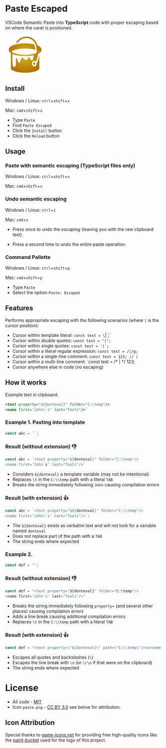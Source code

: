 # Paste Escaped

VSCode Semantic Paste into **TypeScript** code with proper escaping based on where the caret is positioned.

![paste-escaped][logo]

[logo]: /paste.png?raw=true "Paste Escaped"

## Install

Windows / Linux: `ctrl`+`shift`+`x`

Mac: `cmd`+`shift`+`x`

* Type `Paste`
* Find `Paste Escaped`
* Click the `Install` button
* Click the `Reload` button

## Usage

### Paste with semantic escaping (TypeScript files only)

Windows / Linux: `ctrl`+`shift`+`v`

Mac: `cmd`+`shift`+`v`

### Undo semantic escaping

Windows / Linux: `ctrl`+`z`

Mac: `cmd`+`z`

* Press once to undo the _escaping_ (leaving you with the raw clipboard text).

* Press a second time to undo the entire paste operation.

### Command Pallette

Windows / Linux: `ctrl`+`shift`+`p`

Mac: `cmd`+`shift`+`p`

* Type `Paste`
* Select the option `Paste: Escaped`

## Features

Performs appropriate escaping with the following scenarios (where `|` is the cursor position):

* Cursor within template literal: `const test = \`|\`;`
* Cursor within double quotes: `const test = "|";`
* Cursor within single quotes: `const test = '|';`
* Cursor within a literal regular expression: `const test = /|/g;`
* Cursor within a single-line comment: `const test = 123; // |`
* Cursor within a multi-line comment: `const test = /* | */ 123;
* Cursor anywhere else in code (no escaping)

## How it works

Example text in clipboard:

```xml
<text property="${donteval}" folder="C:\temp"/>
<name first='John\`s' last="Tools"/>`
```

### Example 1. Pasting into template

```TypeScript
const abc = ``;
```

### Result (without extension) :thumbsdown:

```TypeScript
const abc = `<text property="${donteval}" folder="C:\temp"/>
<name first='John`s' last="Tools"/>`
```

* Considers `${donteval}` a template variable (may not be intentional)
* Replaces `\t` in the `C:\\temp` path with a literal `TAB`
* Breaks the string immediately following `John` causing compilation errors

### Result (with extension) :thumbsup:

```TypeScript
const abc = `<text property="$${donteval}" folder="C:\\temp"/>
<name first='John\`s' last="Tools"/>`;
```

* The `${donteval}` exists as verbatim text and will not look for a variable named `donteval`
* Does not replace part of the path with a `TAB`
* The string ends where expected

### Example 2.

```TypeScript
const def = "";
```

### Result (without extension) :thumbsdown:

```TypeScript
const def = "<text property="${donteval}" folder="C:\temp"/>
<name first='John`s' last="Tools"/>"
```

* Breaks the string immediately following `property=` (and several other places) causing compilation errors
* Adds a line break causing additional compilation errors
* Replaces `\t` in the `C:\\temp` path with a literal `TAB`

### Result (with extension) :thumbsup:

```TypeScript
const def = "<text property=\"${donteval}\" path=\"C:\\temp\"/>\n<name first='John`s' last=\"Tools\"/>";
```

* Escapes all quotes and backslashes (` \ `)
* Escapes the line break with `\n` (or `\r\n` if that were on the clipboard)
* The string ends where expected

# License

* All code - [MIT](LICENSE)
* Icon `paste.png` - [CC BY 3.0](https://creativecommons.org/licenses/by/3.0/) see below for attribution.

## Icon Attribution

Special thanks to [game-icons.net](http://game-icons.net) for providing free high-quality icons like the [paint-bucket](http://game-icons.net/delapouite/originals/paint-bucket.html) used for the logo of this project.
